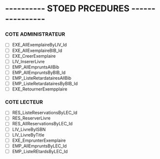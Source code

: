 # ---------- STOED PRCEDURES ----------------

### COTE ADMINISTRATEUR #
- [ ] EXE_AllExemplaireByLIV_Id
- [ ] EXE_AllExemplaireBIB_Id
- [ ] EXE_CreerExemplaire
- [ ] LIV_InsererLivre
- [ ] EMP_AllEmpruntsAllBib
- [ ] EMP_AllEmpruntsByBIB_Id
- [ ] EMP_ListeRetardatairesAllBib
- [ ] EMP_ListeRetardatairesByBIB_Id
- [ ] EXE_RetournerExempplaire

### COTE LECTEUR #
- [ ] RES_ListeReservationsByLEC_Id
- [ ] RES_ReserverLivre
- [ ] RES_AllReservationsByLEC_Id
- [ ] LIV_LivreByISBN
- [ ] LIV_LivreByTitle
- [ ] EXE_EmprunterExemplaire
- [ ] EMP_AllEmpruntsByLEC_Id
- [ ] EMP_ListeREtardsByLEC_Id
